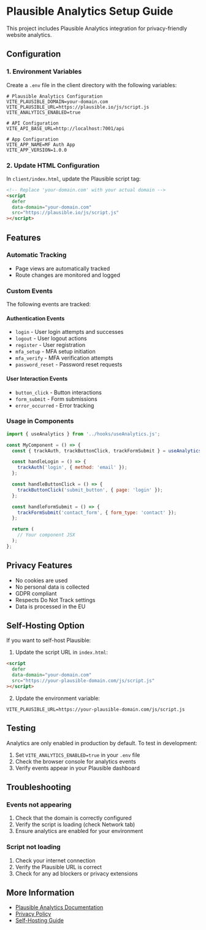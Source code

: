 # Plausible Analytics Setup Guide

This project includes Plausible Analytics integration for privacy-friendly website analytics.

## Configuration

### 1. Environment Variables

Create a `.env` file in the client directory with the following variables:

```env
# Plausible Analytics Configuration
VITE_PLAUSIBLE_DOMAIN=your-domain.com
VITE_PLAUSIBLE_URL=https://plausible.io/js/script.js
VITE_ANALYTICS_ENABLED=true

# API Configuration
VITE_API_BASE_URL=http://localhost:7001/api

# App Configuration
VITE_APP_NAME=MF Auth App
VITE_APP_VERSION=1.0.0
```

### 2. Update HTML Configuration

In `client/index.html`, update the Plausible script tag:

```html
<!-- Replace 'your-domain.com' with your actual domain -->
<script
  defer
  data-domain="your-domain.com"
  src="https://plausible.io/js/script.js"
></script>
```

## Features

### Automatic Tracking

- Page views are automatically tracked
- Route changes are monitored and logged

### Custom Events

The following events are tracked:

#### Authentication Events

- `login` - User login attempts and successes
- `logout` - User logout actions
- `register` - User registration
- `mfa_setup` - MFA setup initiation
- `mfa_verify` - MFA verification attempts
- `password_reset` - Password reset requests

#### User Interaction Events

- `button_click` - Button interactions
- `form_submit` - Form submissions
- `error_occurred` - Error tracking

### Usage in Components

```javascript
import { useAnalytics } from '../hooks/useAnalytics.js';

const MyComponent = () => {
  const { trackAuth, trackButtonClick, trackFormSubmit } = useAnalytics();

  const handleLogin = () => {
    trackAuth('login', { method: 'email' });
  };

  const handleButtonClick = () => {
    trackButtonClick('submit_button', { page: 'login' });
  };

  const handleFormSubmit = () => {
    trackFormSubmit('contact_form', { form_type: 'contact' });
  };

  return (
    // Your component JSX
  );
};
```

## Privacy Features

- No cookies are used
- No personal data is collected
- GDPR compliant
- Respects Do Not Track settings
- Data is processed in the EU

## Self-Hosting Option

If you want to self-host Plausible:

1. Update the script URL in `index.html`:

```html
<script
  defer
  data-domain="your-domain.com"
  src="https://your-plausible-domain.com/js/script.js"
></script>
```

2. Update the environment variable:

```env
VITE_PLAUSIBLE_URL=https://your-plausible-domain.com/js/script.js
```

## Testing

Analytics are only enabled in production by default. To test in development:

1. Set `VITE_ANALYTICS_ENABLED=true` in your `.env` file
2. Check the browser console for analytics events
3. Verify events appear in your Plausible dashboard

## Troubleshooting

### Events not appearing

1. Check that the domain is correctly configured
2. Verify the script is loading (check Network tab)
3. Ensure analytics are enabled for your environment

### Script not loading

1. Check your internet connection
2. Verify the Plausible URL is correct
3. Check for any ad blockers or privacy extensions

## More Information

- [Plausible Analytics Documentation](https://plausible.io/docs)
- [Privacy Policy](https://plausible.io/privacy-focused-web-analytics)
- [Self-Hosting Guide](https://plausible.io/docs/self-hosting)
